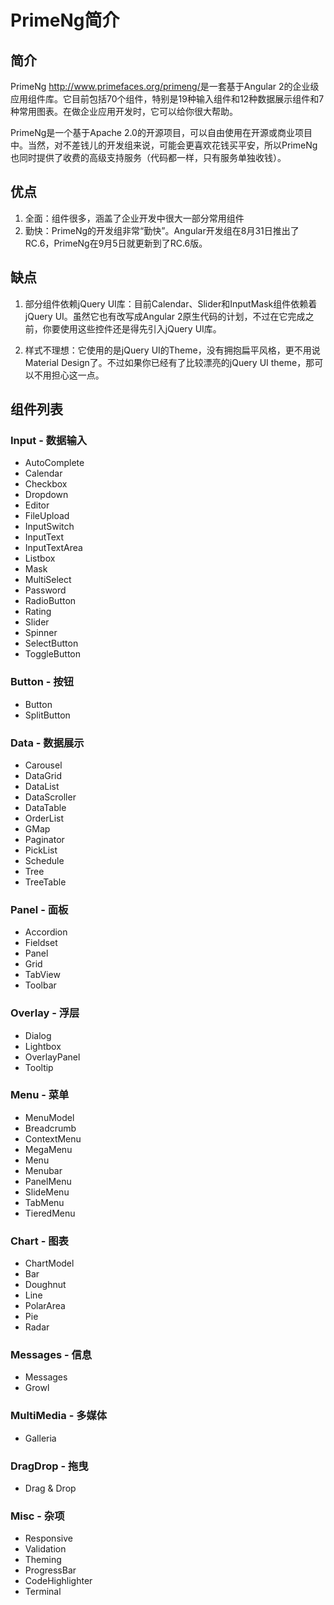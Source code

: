 # PrimeNg简介

## 简介

PrimeNg <http://www.primefaces.org/primeng/>是一套基于Angular 2的企业级应用组件库。它目前包括70个组件，特别是19种输入组件和12种数据展示组件和7种常用图表。在做企业应用开发时，它可以给你很大帮助。

PrimeNg是一个基于Apache 2.0的开源项目，可以自由使用在开源或商业项目中。当然，对不差钱儿的开发组来说，可能会更喜欢花钱买平安，所以PrimeNg也同时提供了收费的高级支持服务（代码都一样，只有服务单独收钱）。

## 优点

1. 全面：组件很多，涵盖了企业开发中很大一部分常用组件
2. 勤快：PrimeNg的开发组非常“勤快”。Angular开发组在8月31日推出了RC.6，PrimeNg在9月5日就更新到了RC.6版。

## 缺点

1. 部分组件依赖jQuery UI库：目前Calendar、Slider和InputMask组件依赖着jQuery UI。虽然它也有改写成Angular 2原生代码的计划，不过在它完成之前，你要使用这些控件还是得先引入jQuery UI库。

2. 样式不理想：它使用的是jQuery UI的Theme，没有拥抱扁平风格，更不用说Material Design了。不过如果你已经有了比较漂亮的jQuery UI theme，那可以不用担心这一点。

## 组件列表

### Input - 数据输入
- AutoComplete
- Calendar
- Checkbox
- Dropdown
- Editor
- FileUpload
- InputSwitch
- InputText
- InputTextArea
- Listbox
- Mask
- MultiSelect
- Password
- RadioButton
- Rating
- Slider
- Spinner
- SelectButton
- ToggleButton

### Button - 按钮
- Button
- SplitButton

### Data - 数据展示
- Carousel
- DataGrid
- DataList
- DataScroller
- DataTable
- OrderList
- GMap
- Paginator
- PickList
- Schedule
- Tree
- TreeTable

### Panel - 面板

- Accordion
- Fieldset
- Panel
- Grid
- TabView
- Toolbar

### Overlay - 浮层

- Dialog
- Lightbox
- OverlayPanel
- Tooltip

### Menu - 菜单

- MenuModel
- Breadcrumb
- ContextMenu
- MegaMenu
- Menu
- Menubar
- PanelMenu
- SlideMenu
- TabMenu
- TieredMenu

### Chart - 图表

- ChartModel
- Bar
- Doughnut
- Line
- PolarArea
- Pie
- Radar

### Messages - 信息

- Messages
- Growl

### MultiMedia - 多媒体

- Galleria

### DragDrop - 拖曳

- Drag & Drop

### Misc - 杂项

- Responsive
- Validation
- Theming
- ProgressBar
- CodeHighlighter
- Terminal
